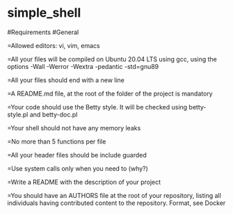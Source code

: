 # simple_shell

#Requirements
#General

=Allowed editors: vi, vim, emacs

=All your files will be compiled on Ubuntu 20.04 LTS using gcc, using the options -Wall -Werror -Wextra -pedantic -std=gnu89

=All your files should end with a new line

=A README.md file, at the root of the folder of the project is mandatory

=Your code should use the Betty style. It will be checked using betty-style.pl and betty-doc.pl

=Your shell should not have any memory leaks

=No more than 5 functions per file

=All your header files should be include guarded

=Use system calls only when you need to (why?)

=Write a README with the description of your project

=You should have an AUTHORS file at the root of your repository, listing all individuals having contributed content to the repository. Format, see Docker
